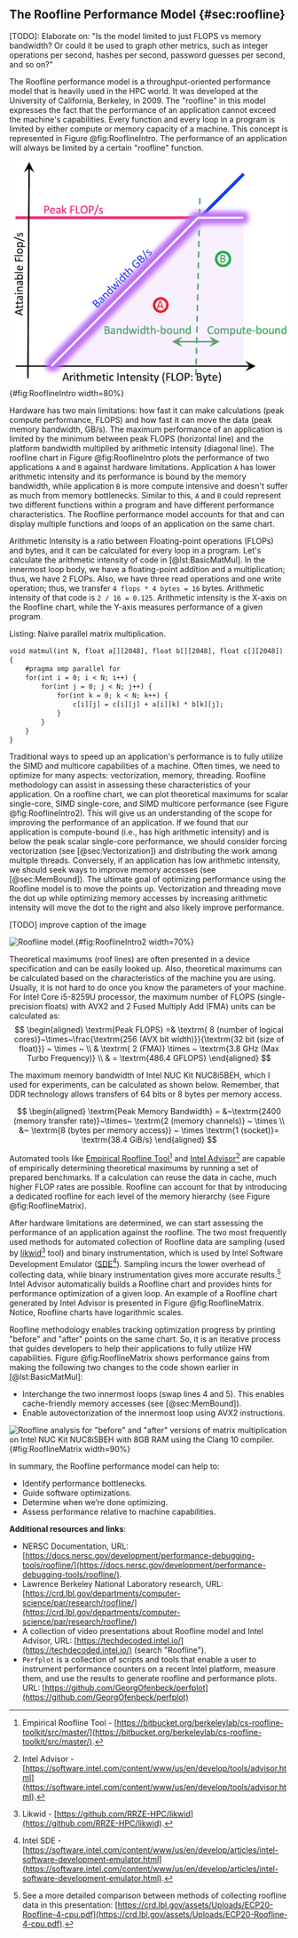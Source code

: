 

## The Roofline Performance Model {#sec:roofline}

[TODO]: Elaborate on: "Is the model limited to just FLOPS vs memory bandwidth? Or could it be used to graph other metrics, such as integer operations per second, hashes per second, password guesses per second, and so on?"

The Roofline performance model is a throughput-oriented performance model that is heavily used in the HPC world. It was developed at the University of California, Berkeley, in 2009. The "roofline" in this model expresses the fact that the performance of an application cannot exceed the machine's capabilities. Every function and every loop in a program is limited by either compute or memory capacity of a machine. This concept is represented in Figure @fig:RooflineIntro. The performance of an application will always be limited by a certain "roofline" function.

![The Roofline Performance Model. *© Image taken from [NERSC Documentation](https://docs.nersc.gov/development/performance-debugging-tools/roofline/#arithmetic-intensity-ai-and-achieved-performance-flops-for-application-characterization).*](../../img/perf-analysis/Roofline-intro.png){#fig:RooflineIntro width=80%}

Hardware has two main limitations: how fast it can make calculations (peak compute performance, FLOPS) and how fast it can move the data (peak memory bandwidth, GB/s). The maximum performance of an application is limited by the minimum between peak FLOPS (horizontal line) and the platform bandwidth multiplied by arithmetic intensity (diagonal line). The roofline chart in Figure @fig:RooflineIntro plots the performance of two applications `A` and `B` against hardware limitations. Application `A` has lower arithmetic intensity and its performance is bound by the memory bandwidth, while application `B` is more compute intensive and doesn't suffer as much from memory bottlenecks. Similar to this, `A` and `B` could represent two different functions within a program and have different performance characteristics. The Roofline performance model accounts for that and can display multiple functions and loops of an application on the same chart.

Arithmetic Intensity is a ratio between Floating-point operations (FLOPs) and bytes, and it can be calculated for every loop in a program. Let's calculate the arithmetic intensity of code in [@lst:BasicMatMul]. In the innermost loop body, we have a floating-point addition and a multiplication; thus, we have 2 FLOPs. Also, we have three read operations and one write operation; thus, we transfer `4 flops * 4 bytes = 16` bytes. Arithmetic intensity of that code is `2 / 16 = 0.125`. Arithmetic intensity is the X-axis on the Roofline chart, while the Y-axis measures performance of a given program.

Listing: Naive parallel matrix multiplication.

~~~~ {#lst:BasicMatMul .cpp .numberLines}
void matmul(int N, float a[][2048], float b[][2048], float c[][2048]) {
    #pragma omp parallel for
    for(int i = 0; i < N; i++) {
        for(int j = 0; j < N; j++) {
            for(int k = 0; k < N; k++) {
                c[i][j] = c[i][j] + a[i][k] * b[k][j];
            }
        }
    }
}
~~~~~~~~~~~~~~~~~~~~~~~~~~~~~~~~~~~~~~~~~~~~~~~~~

Traditional ways to speed up an application's performance is to fully utilize the SIMD and multicore capabilities of a machine. Often times, we need to optimize for many aspects: vectorization, memory, threading. Roofline methodology can assist in assessing these characteristics of your application. On a roofline chart, we can plot theoretical maximums for scalar single-core, SIMD single-core, and SIMD multicore performance (see Figure @fig:RooflineIntro2). This will give us an understanding of the scope for improving the performance of an application. If we found that our application is compute-bound (i.e., has high arithmetic intensity) and is below the peak scalar single-core performance, we should consider forcing vectorization (see [@sec:Vectorization]) and distributing the work among multiple threads. Conversely, if an application has low arithmetic intensity, we should seek ways to improve memory accesses (see [@sec:MemBound]). The ultimate goal of optimizing performance using the Roofline model is to move the points up. Vectorization and threading move the dot up while optimizing memory accesses by increasing arithmetic intensity will move the dot to the right and also likely improve performance.

[TODO] improve caption of the image

![Roofline model.](../../img/perf-analysis/Roofline-intro2.jpg){#fig:RooflineIntro2 width=70%}

Theoretical maximums (roof lines) are often presented in a device specification and can be easily looked up. Also, theoretical maximums can be calculated based on the characteristics of the machine you are using. Usually, it is not hard to do once you know the parameters of your machine. For Intel Core i5-8259U processor, the maximum number of FLOPS (single-precision floats) with AVX2 and 2 Fused Multiply Add (FMA) units can be calculated as:
$$
\begin{aligned}
\textrm{Peak FLOPS} =& \textrm{ 8 (number of logical cores)}~\times~\frac{\textrm{256 (AVX bit width)}}{\textrm{32 bit (size of float)}} ~ \times ~ \\
& \textrm{ 2 (FMA)} \times ~ \textrm{3.8 GHz (Max Turbo Frequency)} \\
& = \textrm{486.4 GFLOPS}
\end{aligned}
$$

The maximum memory bandwidth of Intel NUC Kit NUC8i5BEH, which I used for experiments, can be calculated as shown below. Remember, that DDR technology allows transfers of 64 bits or 8 bytes per memory access.

$$
\begin{aligned}
\textrm{Peak Memory Bandwidth} = &~\textrm{2400 (memory transfer rate)}~\times~ \textrm{2 (memory channels)} ~ \times \\ &~ \textrm{8 (bytes per memory access)} ~ \times \textrm{1 (socket)}= \textrm{38.4 GiB/s}
\end{aligned}
$$

Automated tools like [Empirical Roofline Tool](https://bitbucket.org/berkeleylab/cs-roofline-toolkit/src/master/)[^2] and [Intel Advisor](https://software.intel.com/content/www/us/en/develop/tools/advisor.html)[^3] are capable of empirically determining theoretical maximums by running a set of prepared benchmarks. If a calculation can reuse the data in cache, much higher FLOP rates are possible. Roofline can account for that by introducing a dedicated roofline for each level of the memory hierarchy (see Figure @fig:RooflineMatrix).

After hardware limitations are determined, we can start assessing the performance of an application against the roofline. The two most frequently used methods for automated collection of Roofline data are sampling (used by [likwid](https://github.com/RRZE-HPC/likwid)[^4] tool) and binary instrumentation, which is used by Intel Software Development Emulator ([SDE](https://software.intel.com/content/www/us/en/develop/articles/intel-software-development-emulator.html)[^5]). Sampling incurs the lower overhead of collecting data, while binary instrumentation gives more accurate results.[^6] Intel Advisor automatically builds a Roofline chart and provides hints for performance optimization of a given loop. An example of a Roofline chart generated by Intel Advisor is presented in Figure @fig:RooflineMatrix. Notice, Roofline charts have logarithmic scales.

Roofline methodology enables tracking optimization progress by printing "before" and "after" points on the same chart. So, it is an iterative process that guides developers to help their applications to fully utilize HW capabilities. Figure @fig:RooflineMatrix shows performance gains from making the following two changes to the code shown earlier in [@lst:BasicMatMul]:

* Interchange the two innermost loops (swap lines 4 and 5). This enables cache-friendly memory accesses (see [@sec:MemBound]).
* Enable autovectorization of the innermost loop using AVX2 instructions.

![Roofline analysis for "before" and "after" versions of matrix multiplication on Intel NUC Kit NUC8i5BEH with 8GB RAM using the Clang 10 compiler.](../../img/perf-analysis/roofline_matrix.png){#fig:RooflineMatrix width=90%}

In summary, the Roofline performance model can help to:

* Identify performance bottlenecks.
* Guide software optimizations.
* Determine when we’re done optimizing.
* Assess performance relative to machine capabilities.

**Additional resources and links**:

* NERSC Documentation, URL: [https://docs.nersc.gov/development/performance-debugging-tools/roofline/](https://docs.nersc.gov/development/performance-debugging-tools/roofline/).
* Lawrence Berkeley National Laboratory research, URL: [https://crd.lbl.gov/departments/computer-science/par/research/roofline/](https://crd.lbl.gov/departments/computer-science/par/research/roofline/)
* A collection of video presentations about Roofline model and Intel Advisor, URL: [https://techdecoded.intel.io/](https://techdecoded.intel.io/) (search "Roofline").
* `Perfplot` is a collection of scripts and tools that enable a user to instrument performance counters on a recent Intel platform, measure them, and use the results to generate roofline and performance plots. URL: [https://github.com/GeorgOfenbeck/perfplot](https://github.com/GeorgOfenbeck/perfplot)

[^2]: Empirical Roofline Tool - [https://bitbucket.org/berkeleylab/cs-roofline-toolkit/src/master/](https://bitbucket.org/berkeleylab/cs-roofline-toolkit/src/master/).
[^3]: Intel Advisor - [https://software.intel.com/content/www/us/en/develop/tools/advisor.html](https://software.intel.com/content/www/us/en/develop/tools/advisor.html).
[^4]: Likwid - [https://github.com/RRZE-HPC/likwid](https://github.com/RRZE-HPC/likwid).
[^5]: Intel SDE - [https://software.intel.com/content/www/us/en/develop/articles/intel-software-development-emulator.html](https://software.intel.com/content/www/us/en/develop/articles/intel-software-development-emulator.html).
[^6]: See a more detailed comparison between methods of collecting roofline data in this presentation: [https://crd.lbl.gov/assets/Uploads/ECP20-Roofline-4-cpu.pdf](https://crd.lbl.gov/assets/Uploads/ECP20-Roofline-4-cpu.pdf).
